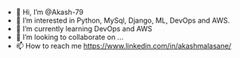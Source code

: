 - 👋 Hi, I’m @Akash-79
- 👀 I’m interested in Python, MySql, Django, ML, DevOps and AWS.
- 🌱 I’m currently learning DevOps and AWS
- 💞️ I’m looking to collaborate on ...
- 📫 How to reach me https://www.linkedin.com/in/akashmalasane/

<!---
Akash-79/Akash-79 is a ✨ special ✨ repository because its `README.md` (this file) appears on your GitHub profile.
You can click the Preview link to take a look at your changes.
--->
